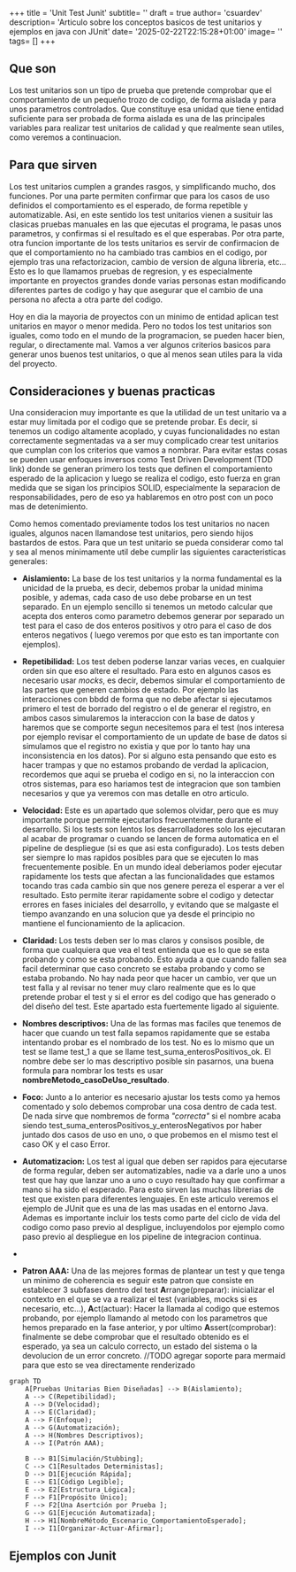 +++
title = 'Unit Test Junit'
subtitle= ''
draft = true
author= 'csuardev'
description= 'Articulo sobre los conceptos basicos de test unitarios y ejemplos en java con JUnit'
date= '2025-02-22T22:15:28+01:00'
image= ''
tags= []
+++


## Que son
Los test unitarios son un tipo de prueba que pretende comprobar que el comportamiento de un pequeño trozo de codigo, de forma aislada y para unos parametros controlados. Que constituye esa unidad que tiene entidad suficiente para ser probada de forma aislada es una de las principales variables para realizar test unitarios de calidad y que realmente sean utiles, como veremos a continuacion.

## Para que sirven
Los test unitarios cumplen a grandes rasgos, y simplificando mucho, dos funciones. Por una parte permiten confirmar que para los casos de uso definidos el comportamiento es el esperado, de forma repetible y automatizable. Asi, en este sentido los test unitarios vienen a susituir las clasicas pruebas manuales en las que ejecutas el programa, le pasas unos parametros, y confirmas si el resultado es el que esperabas. Por otra parte, otra funcion importante de los tests unitarios es servir de confirmacion de que el comportamiento no ha cambiado tras cambios en el codigo, por ejemplo tras una refactorizacion, cambio de version de alguna libreria, etc... Esto es lo que llamamos pruebas de regresion, y es especialmente importante en proyectos grandes donde varias personas estan modificando diferentes partes de codigo y hay que asegurar que el cambio de una persona no afecta a otra parte del codigo.

Hoy en dia la mayoria de proyectos con un minimo de entidad aplican test unitarios en mayor o menor medida. Pero no todos los test unitarios son iguales, como todo en el mundo de la programacion, se pueden hacer bien, regular, o directamente mal. Vamos a ver algunos criterios basicos para generar unos buenos test unitarios, o que al menos sean utiles para la vida del proyecto.

## Consideraciones y buenas practicas
Una consideracion muy importante es que la utilidad de un test unitario va a estar muy limitada por el codigo que se pretende probar. Es decir, si tenemos un codigo altamente acoplado, y cuyas funcionalidades no estan correctamente segmentadas va a ser muy complicado crear test unitarios que cumplan con los criterios que vamos a nombrar. Para evitar estas cosas se pueden usar enfoques inversos como Test Driven Development (TDD link) donde se generan primero los tests que definen el comportamiento esperado de la aplicacion y luego se realiza el codigo, esto fuerza en gran medida que se sigan los principios SOLID, especialmente la separacion de responsabilidades, pero de eso ya hablaremos en otro post con un poco mas de detenimiento.

Como hemos comentado previamente todos los test unitarios no nacen iguales, algunos nacen llamandose test unitarios, pero siendo hijos bastardos de estos. Para que un test unitario se pueda considerar como tal y sea al menos minimamente util debe cumplir las siguientes caracteristicas generales:

- **Aislamiento:** La base de los test unitarios y la norma fundamental es la unicidad de la prueba, es decir, debemos probar la unidad minima posible, y ademas, cada caso de uso debe probarse en un test separado. En un ejemplo sencillo si tenemos un metodo calcular que acepta dos enteros como parametro debemos generar por separado un test para el caso de dos enteros positivos y otro para el caso de dos enteros negativos ( luego veremos por que esto es tan importante con ejemplos).

- **Repetibilidad:** Los test deben poderse lanzar varias veces, en cualquier orden sin que eso altere el resultado. Para esto en algunos casos es necesario usar *mocks*, es decir, debemos simular el comportamiento de las partes que generen cambios de estado. Por ejemplo las interacciones con bbdd de forma que no debe afectar si ejecutamos primero el test de borrado del registro o el de generar el registro, en ambos casos simularemos la interaccion con la base de datos y haremos que se comporte segun necesitemos para el test (nos interesa por ejemplo revisar el comportamiento de un update de base de datos si simulamos que el registro no existia y que por lo tanto hay una inconsistencia en los datos). Por si alguno esta pensando que esto es hacer trampas y que no estamos probando de verdad la aplicacion, recordemos que aqui se prueba el codigo en si, no la interaccion con otros sistemas, para eso hariamos test de integracion que son tambien necesarios y que ya veremos con mas detalle en otro articulo.

- **Velocidad:** Este es un apartado que solemos olvidar, pero que es muy importante porque permite ejecutarlos frecuentemente durante el desarrollo. Si los tests son lentos los desarrolladores solo los ejecutaran al acabar de programar o cuando se lancen de forma automatica en el pipeline de despliegue (si es que asi esta configurado). Los tests deben ser siempre lo mas rapidos posibles para que se ejecuten lo mas frecuentemente posible. En un mundo ideal deberiamos poder ejecutar rapidamente los tests que afectan a las funcionalidades que estamos tocando tras cada cambio sin que nos genere pereza el esperar a ver el resultado. Esto permite iterar rapidamente sobre el codigo y detectar errores en fases iniciales del desarrollo, y evitando que se malgaste el tiempo avanzando en una solucion que ya desde el principio no mantiene el funcionamiento de la aplicacion.

- **Claridad:** Los tests deben ser lo mas claros y consisos posible, de forma que cualquiera que vea el test entienda que es lo que se esta probando y como se esta probando. Esto ayuda a que cuando fallen sea facil determinar que caso concreto se estaba probando y como se estaba probando. No hay nada peor que hacer un cambio, ver que un test falla y al revisar no tener muy claro realmente que es lo que pretende probar el test y si el error es del codigo que has generado o del diseño del test. Este apartado esta fuertemente ligado al siguiente.

- **Nombres descriptivos:** Una de las formas mas faciles que tenemos de hacer que cuando un test falla sepamos rapidamente que se estaba intentando probar es el nombrado de los test. No es lo mismo que un test se llame test_1 a que se llame test_suma_enterosPositivos_ok. El nombre debe ser lo mas descriptivo posible sin pasarnos, una buena formula para nombrar los tests es usar **nombreMetodo_casoDeUso_resultado**.

- **Foco:** Junto a lo anterior es necesario ajustar los tests como ya hemos comentado y solo debemos comprobar una cosa dentro de cada test. De nada sirve que nombremos de forma *"correcta"* si el nombre acaba siendo test_suma_enterosPositivos_y_enterosNegativos por haber juntado dos casos de uso en uno, o que probemos en el mismo test el caso OK y el caso Error.

- **Automatizacion:** Los test al igual que deben ser rapidos para ejecutarse de forma regular, deben ser automatizables, nadie va a darle uno a unos test que hay que lanzar uno a uno o cuyo resultado hay que confirmar a mano si ha sido el esperado. Para esto sirven las muchas librerias de test que existen para diferentes lenguajes. En este articulo veremos el ejemplo de JUnit que es una de las mas usadas en el entorno Java. Ademas es importante incluir los tests como parte del ciclo de vida del codigo como paso previo al despligue, incluyendolos por ejemplo como paso previo al despliegue en los pipeline de integracion continua.
- 
- **Patron AAA:** Una de las mejores formas de plantear un test y que tenga un minimo de coherencia es seguir este patron que consiste en establecer 3 subfases dentro del test **A**rrange(preparar): inicializar el contexto en el que se va a realizar el test (variables, mocks si es necesario, etc...), **A**ct(actuar): Hacer la llamada al codigo que estemos probando, por ejemplo llamando al metodo con los parametros que hemos preparado en la fase anterior, y por ultimo **A**ssert(comprobar): finalmente se debe comprobar que el resultado obtenido es el esperado, ya sea un calculo correcto, un estado del sistema o la devolucion de un error concreto.
//TODO agregar soporte para mermaid para que esto se vea directamente renderizado
```mermaid
graph TD
    A[Pruebas Unitarias Bien Diseñadas] --> B(Aislamiento);
    A --> C(Repetibilidad);
    A --> D(Velocidad);
    A --> E(Claridad);
    A --> F(Enfoque);
    A --> G(Automatización);
    A --> H(Nombres Descriptivos);
    A --> I(Patrón AAA);

    B --> B1[Simulación/Stubbing];
    C --> C1[Resultados Deterministas];
    D --> D1[Ejecución Rápida];
    E --> E1[Código Legible];
    E --> E2[Estructura Lógica];
    F --> F1[Propósito Único];
    F --> F2[Una Asertción por Prueba ];
    G --> G1[Ejecución Automatizada];
    H --> H1[NombreMétodo_Escenario_ComportamientoEsperado];
    I --> I1[Organizar-Actuar-Afirmar];
```


## Ejemplos con Junit

